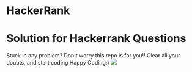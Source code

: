# HackerRank
# Solution for Hackerrank Questions
Stuck in any problem?
Don't worry this repo is for you!!
Clear all your doubts, and start coding
Happy Coding:)
<img src="C:\Users\Asus\Pictures\Screenshots">
